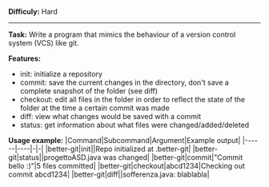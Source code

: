**Difficuly:** Hard

---

**Task:** Write a program that mimics the behaviour of a version control system (VCS) like git.

**Features:**
* init: initialize a repository
* commit: save the current changes in the directory, don't save a complete snapshot of the folder (see diff)
* checkout: edit all files in the folder in order to reflect the state of the folder at the time a certain commit was made
* diff: view what changes would be saved with a commit
* status: get information about what files were changed/added/deleted


**Usage example:**
|Command|Subcommand|Argument|Example output|
|------|----|-|-|
|better-git|init||Repo initialized at .better-git|
|better-git|status||progettoASD.java was changed|
|better-git|commit|"Commit bello :)"|5 files committed|
|better-git|checkout|abcd1234|Checking out commit abcd1234|
|better-git|diff||sofferenza.java: blablabla|


